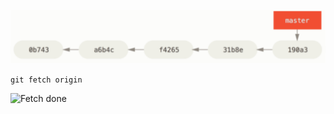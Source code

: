 ![Fetch init](/resources/images/fetch.png)

```git fetch origin```

![Fetch done](/resources/images/fetch_done.png)
